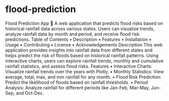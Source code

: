 # flood-prediction
Flood Prediction App 🌊
A web application that predicts flood risks based on historical rainfall data across various states. Users can visualize trends, analyze rainfall data by month and period, and receive flood risk predictions.
Table of Contents
•	Description
•	Features
•	Installation
•	Usage
•	Contributing
•	License
•	Acknowledgements
Description
This web application provides insights into rainfall data from different states and helps predict the risk of floods based on historical rainfall patterns. Using interactive charts, users can explore rainfall trends, monthly and cumulative rainfall statistics, and assess flood risks.
Features
•	Interactive Charts: Visualize rainfall trends over the years with Plotly.
•	Monthly Statistics: View average, total, max, and min rainfall for any month.
•	Flood Risk Prediction: Predict the likelihood of floods based on rainfall thresholds.
•	Period Analysis: Analyze rainfall for different periods like Jan-Feb, Mar-May, Jun-Sep, and Oct-Dec.

